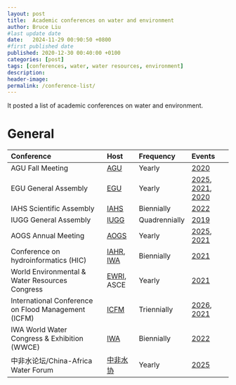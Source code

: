 ```yaml
---
layout: post
title:  Academic conferences on water and environment
author: Bruce Liu
#last update date
date:   2024-11-29 00:90:50 +0800
#first published date
published: 2020-12-30 00:40:00 +0100
categories: [post]
tags: [conferences, water, water resources, environment]
description: 
header-image: 
permalink: /conference-list/
---
```

It posted a list of academic conferences on water and environment.
<!--the above is the excerpt-->
<!--more-->
<!--the following is the text-->

# General

| Conference  			| Host    			| Frequency | Events     |
|:-------------------|:--------------|:-----------|:------------|
| AGU Fall Meeting	| [AGU]					| Yearly		| [2020](https://www.agu.org/fall-meeting)	|
| EGU General Assembly   | [EGU]   	| Yearly  	| [2025](https://www.egu25.eu/), [2021](https://www.egu21.eu/), [2020](https://egu2020.eu/)	|
| IAHS Scientific Assembly	| [IAHS]	| Biennially	| [2022](http://www.iahs2022.org/index.asp)	|
| IUGG General Assembly		|	[IUGG]	| Quadrennially	| [2019](http://iugg2019montreal.com/)	|
| AOGS Annual Meeting	| [AOGS]	| Yearly	| [2025](https://www.asiaoceania.org/aogs2025/), [2021](https://www.asiaoceania.org/aogs2021/) |
| Conference on hydroinformatics (HIC)	| [IAHR], [IWA]	|	Biennially	|	[2021](https://hic2020.org/)	|
| World Environmental & Water Resources Congress	| [EWRI], ASCE		| Yearly		| [2021](https://www.ewricongress.org/) |
| International Conference on Flood Management (ICFM)	| [ICFM]	| Triennially	| [2026](https://icfm10.com/), [2021](https://icfm2020.org/)	|
| IWA World Water Congress & Exhibition (WWCE)	| [IWA]	| Biennially	| [2022](https://worldwatercongress.org/)	|
| 中非水论坛/China-Africa Water Forum	| [中非水协]	| Yearly	| [2025](http://www.cawater.com.cn)	|


<!--institute links-->
[AGU]: https://www.agu.org
[EGU]: https://www.egu.eu
[EWRI]: https://www.asce.org/environmental-and-water-resources-engineering/environmental-and-water-resources-institute/
[IAHR]: https://www.iahr.org
[IWA]: https://iwa-network.org
[AOGS]: https://www.asiaoceania.org
[IUGG]: http://www.iugg.org
[IAHS]: https://iahs.info
[ICFM]: https://www.icfm.world
[中非水协]: http://www.cawater.com.cn




